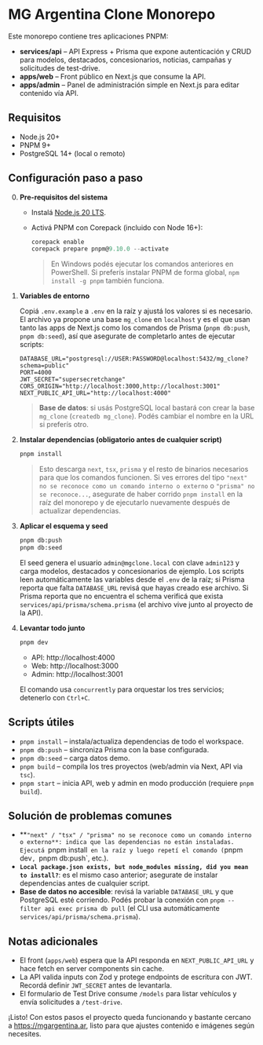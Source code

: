 # MG Argentina Clone Monorepo

Este monorepo contiene tres aplicaciones PNPM:

- **services/api** – API Express + Prisma que expone autenticación y CRUD para modelos, destacados, concesionarios, noticias, campañas y solicitudes de test-drive.
- **apps/web** – Front público en Next.js que consume la API.
- **apps/admin** – Panel de administración simple en Next.js para editar contenido vía API.

## Requisitos

- Node.js 20+
- PNPM 9+
- PostgreSQL 14+ (local o remoto)

## Configuración paso a paso

0. **Pre-requisitos del sistema**

   - Instalá [Node.js 20 LTS](https://nodejs.org/).
   - Activá PNPM con Corepack (incluido con Node 16+):

     ```powershell
     corepack enable
     corepack prepare pnpm@9.10.0 --activate
     ```

     > En Windows podés ejecutar los comandos anteriores en PowerShell. Si preferís instalar PNPM de forma global, `npm install -g pnpm` también funciona.

1. **Variables de entorno**

   Copiá `.env.example` a `.env` en la raíz y ajustá los valores si es necesario. El archivo ya propone una base `mg_clone` en `localhost` y es el que usan tanto las apps de Next.js como los comandos de Prisma (`pnpm db:push`, `pnpm db:seed`), así que asegurate de completarlo antes de ejecutar scripts:

   ```env
   DATABASE_URL="postgresql://USER:PASSWORD@localhost:5432/mg_clone?schema=public"
   PORT=4000
   JWT_SECRET="supersecretchange"
   CORS_ORIGIN="http://localhost:3000,http://localhost:3001"
   NEXT_PUBLIC_API_URL="http://localhost:4000"
   ```

   > **Base de datos**: si usás PostgreSQL local bastará con crear la base `mg_clone` (`createdb mg_clone`). Podés cambiar el nombre en la URL si preferís otro.

2. **Instalar dependencias (obligatorio antes de cualquier script)**

   ```bash
   pnpm install
   ```

   > Esto descarga `next`, `tsx`, `prisma` y el resto de binarios necesarios para que los comandos funcionen. Si ves errores del tipo `"next" no se reconoce como un comando interno o externo` o `"prisma" no se reconoce...`, asegurate de haber corrido `pnpm install` en la raíz del monorepo y de ejecutarlo nuevamente después de actualizar dependencias.

3. **Aplicar el esquema y seed**

   ```bash
   pnpm db:push
   pnpm db:seed
   ```

   El seed genera el usuario `admin@mgclone.local` con clave `admin123` y carga modelos, destacados y concesionarios de ejemplo.
   Los scripts leen automáticamente las variables desde el `.env` de la raíz; si Prisma reporta que falta `DATABASE_URL` revisá que hayas creado ese archivo.
   Si Prisma reporta que no encuentra el schema verificá que exista `services/api/prisma/schema.prisma` (el archivo vive junto al proyecto de la API).

4. **Levantar todo junto**

   ```bash
   pnpm dev
   ```

   - API: http://localhost:4000
   - Web: http://localhost:3000
   - Admin: http://localhost:3001

   El comando usa `concurrently` para orquestar los tres servicios; detenerlo con `Ctrl+C`.

## Scripts útiles

- `pnpm install` – instala/actualiza dependencias de todo el workspace.
- `pnpm db:push` – sincroniza Prisma con la base configurada.
- `pnpm db:seed` – carga datos demo.
- `pnpm build` – compila los tres proyectos (web/admin via Next, API via `tsc`).
- `pnpm start` – inicia API, web y admin en modo producción (requiere `pnpm build`).

## Solución de problemas comunes

- **`"next" / "tsx" / "prisma" no se reconoce como un comando interno o externo**: indica que las dependencias no están instaladas. Ejecutá `pnpm install` en la raíz y luego repetí el comando (`pnpm dev`, `pnpm db:push`, etc.).
- **`Local package.json exists, but node_modules missing, did you mean to install?`**: es el mismo caso anterior; asegurate de instalar dependencias antes de cualquier script.
- **Base de datos no accesible**: revisá la variable `DATABASE_URL` y que PostgreSQL esté corriendo. Podés probar la conexión con `pnpm --filter api exec prisma db pull` (el CLI usa automáticamente `services/api/prisma/schema.prisma`).

## Notas adicionales

- El front (`apps/web`) espera que la API responda en `NEXT_PUBLIC_API_URL` y hace fetch en server components sin cache.
- La API valida inputs con Zod y protege endpoints de escritura con JWT. Recordá definir `JWT_SECRET` antes de levantarla.
- El formulario de Test Drive consume `/models` para listar vehículos y envía solicitudes a `/test-drive`.

¡Listo! Con estos pasos el proyecto queda funcionando y bastante cercano a https://mgargentina.ar, listo para que ajustes contenido e imágenes según necesites.

